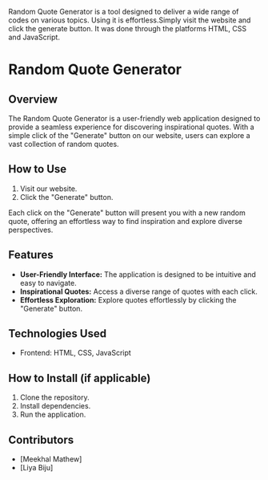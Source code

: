 Random Quote Generator is a tool designed to deliver a wide range of codes on various topics.
Using it is effortless.Simply visit the website and click the generate button.
It was done through the platforms HTML, CSS and JavaScript.
# Random Quote Generator

## Overview

The Random Quote Generator is a user-friendly web application designed to provide a seamless experience for discovering inspirational quotes. With a simple click of the "Generate" button on our website, users can explore a vast collection of random quotes.

## How to Use

1. Visit our website.
2. Click the "Generate" button.

Each click on the "Generate" button will present you with a new random quote, offering an effortless way to find inspiration and explore diverse perspectives.

## Features

- **User-Friendly Interface:** The application is designed to be intuitive and easy to navigate.
- **Inspirational Quotes:** Access a diverse range of quotes with each click.
- **Effortless Exploration:** Explore quotes effortlessly by clicking the "Generate" button.

## Technologies Used

- Frontend: HTML, CSS, JavaScript

## How to Install (if applicable)

1. Clone the repository.
2. Install dependencies.
3. Run the application.

## Contributors

- [Meekhal Mathew]
- [Liya Biju]


